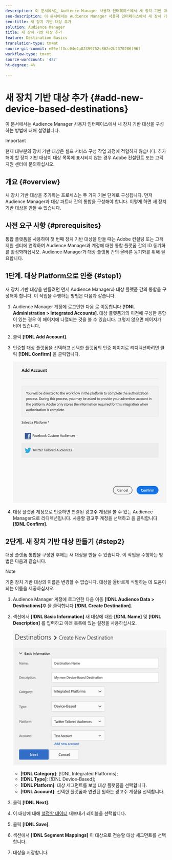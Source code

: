```yaml
---
description: 이 문서에서는 Audience Manager 사용자 인터페이스에서 새 장치 기반 대상을 구성하는 방법에 대해 설명합니다.
seo-description: 이 문서에서는 Audience Manager 사용자 인터페이스에서 새 장치 기반 대상을 구성하는 방법에 대해 설명합니다.
seo-title: 새 장치 기반 대상 추가
solution: Audience Manager
title: 새 장치 기반 대상 추가
feature: Destination Basics
translation-type: tm+mt
source-git-commit: e05eff3cc04e4a82399752c862e2b2370286f96f
workflow-type: tm+mt
source-wordcount: '437'
ht-degree: 4%

---
```



# 새 장치 기반 대상 추가 {#add-new-device-based-destinations}

이 문서에서는 Audience Manager 사용자 인터페이스에서 새 장치 기반 대상을 구성하는 방법에 대해 설명합니다.

>[!IMPORTANT]
>
>현재 대부분의 장치 기반 대상은 셀프 서비스 구성 작업 과정에 적합하지 않습니다. 추가해야 할 장치 기반 대상이 대상 목록에 표시되지 않는 경우 Adobe 컨설턴트 또는 고객 지원 센터에 문의하십시오.

## 개요 {#overview}

새 장치 기반 대상을 추가하는 프로세스는 두 가지 기본 단계로 구성됩니다. 먼저 Audience Manager과 대상 파트너 간의 통합을 구성해야 합니다. 이렇게 하면 새 장치 기반 대상을 만들 수 있습니다.

## 사전 요구 사항 {#prerequisites}

통합 플랫폼을 사용하여 첫 번째 장치 기반 대상을 만들 때는 Adobe 컨설팅 또는 고객 지원 센터에 연락하여 Audience Manager과 계정에 대한 통합 플랫폼 간의 ID 동기화를 활성화하십시오. Audience Manager과 대상 플랫폼 간의 올바른 동기화를 위해 필요합니다.

## 1단계. 대상 Platform으로 인증 {#step1}

새 장치 기반 대상을 만들려면 먼저 Audience Manager과 대상 플랫폼 간의 통합을 구성해야 합니다. 이 작업을 수행하는 방법은 다음과 같습니다.

1. Audience Manager 계정에 로그인한 다음 로 이동합니다 **[!DNL Administration > Integrated Accounts]**. 대상 플랫폼과의 이전에 구성한 통합이 있는 경우 이 페이지에 나열되는 것을 볼 수 있습니다. 그렇지 않으면 페이지가 비어 있습니다.
1. 클릭 **[!DNL Add Account]**.
1. 인증할 대상 플랫폼을 선택하고 선택한 플랫폼의 인증 페이지로 리디렉션하려면 클릭 **[!DNL Confirm]** 을 클릭합니다.

   ![통합 플랫폼](assets/dbd-integrated-platforms.png)

1. 대상 플랫폼 계정으로 인증하면 연결된 광고주 계정을 볼 수 있는 Audience Manager으로 리디렉션됩니다. 사용할 광고주 계정을 선택하고 을 클릭합니다 **[!DNL Confirm]**.

## 2단계. 새 장치 기반 대상 만들기 {#step2}

대상 플랫폼 통합을 구성한 후에는 새 대상을 만들 수 있습니다. 이 작업을 수행하는 방법은 다음과 같습니다.

>[!NOTE]
>
>기존 장치 기반 대상의 이름은 변경할 수 없습니다. 대상을 올바르게 식별하는 데 도움이 되는 이름을 제공하십시오.

1. Audience Manager 계정에 로그인한 다음 이동 **[!DNL Audience Data > Destinations]**&#x200B;후 을 클릭합니다 **[!DNL Create Destination]**.
1. 섹션에서 **[!DNL Basic Information]** 새 대상에 대한 **[!DNL Name]** 및 **[!DNL Description]** 를 입력하고 아래 목록에 있는 설정을 사용하십시오.

   ![설정](assets/dbd-new-basic.png)

   * **[!DNL Category]**: [!DNL Integrated Platforms];
   * **[!DNL Type]**: [!DNL Device-Based];
   * **[!DNL Platform]**: 대상 세그먼트를 보낼 대상 플랫폼을 선택합니다.
   * **[!DNL Account]**: 선택한 플랫폼과 연관된 원하는 광고주 계정을 선택합니다.
1. 클릭 **[!DNL Next]**.
1. 이 대상에 대해 [설정할 데이터](/help/using/features/data-export-controls.md#controls-labels) 내보내기 레이블을 선택합니다.
1. 클릭 **[!DNL Save]**.
1. 섹션에서 **[!DNL Segment Mappings]** 이 대상으로 전송할 대상 세그먼트를 선택합니다.
1. 대상을 저장합니다.
